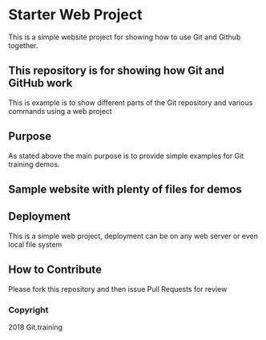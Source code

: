 # Starter Web Project

This is a simple website project for
showing how to use Git and Github together.

## This repository is for showing how Git and GitHub work

This is example is to show different parts
of the Git repository and various commands using
a web project

## Purpose

As stated above the main purpose is to provide 
simple examples for Git training demos.

## Sample website with plenty of files for demos

## Deployment

This is a simple web project, deployment can be on any 
web server or even local file system

## How to Contribute

Please fork this repository and then issue Pull Requests for review
### Copyright

2018 Git.training
